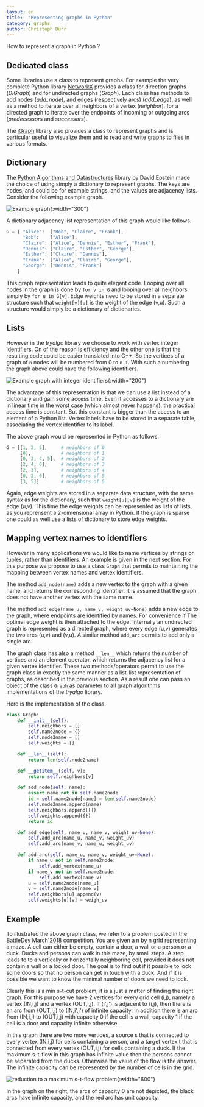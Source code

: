 ```yaml
---
layout: en
title:  "Representing graphs in Python"
category: graphs
author: Christoph Dürr
---
```


How to represent a graph in Python ?

## Dedicated class

Some libraries use a class to represent graphs. For example the very complete Python library [NetworkX](https://networkx.github.io/documentation/networkx-1.10/overview.html) provides a class for direction graphs (*DiGraph*) and for undirected graphs (*Graph*). Each class has methods to add nodes (*add_node*), and edges (respectively arcs) (*add_edge*), as well as a method to iterate over all neighbors of a vertex (*neighbor*), for a directed graph to iterate over the endpoints of incoming or outgoing arcs (*predecessors* and *successors*).

The [iGraph](http://igraph.org/python/) library also provides a class to represent graphs and is particular useful to visualize them and to read and write graphs to files in various formats.

## Dictionary

The [Python Algorithms and Datastructures](https://www.ics.uci.edu/~eppstein/PADS/) library by David Epstein made the choice of using simply a dictionary to represent graphs.  The keys are nodes, and could be for example strings, and the values are adjacency lists.
Consider the following example graph.

![]({{site.images}}graph__model_names.svg "Example graph" ){:width="300"}

A dictionary adjacency list representation of this graph would like follows.

```python
G = { "Alice":  ["Bob", "Claire", "Frank"],
      "Bob":    ["Alice"],
      "Claire": ["Alice", "Dennis", "Esther", "Frank"],
      "Dennis": ["Claire", "Esther", "George"],
      "Esther": ["Claire", "Dennis"],
      "Frank":  ["Alice", "Claire", "George"],
      "George": ["Dennis", "Frank"]
    }
```

This graph representation leads to quite elegant code. Looping over all nodes in the graph is done by `for v in G`  and looping over all neighbors simply by `for u in G[v]`.  Edge weights need to be stored in a separate structure such that `weight[v][u]` is the weight of the edge (v,u). Such a structure would simply be a dictionary of dictionaries.

## Lists

However in the *tryalgo* library we choose to work with vertex integer identifiers. On of the reason is efficiency and the other one is that the resulting code could be easier translated into C++.
 So the vertices of a graph of `n` nodes will be numbered from 0 to `n-1`.  With such a numbering the graph above could have the following identifiers.

![]({{site.images}}graph__model_id.svg "Example graph with integer identifiers" ){:width="200"}

The advantage of this representation is that we can use a list instead of a dictionary and gain some access time. Even if accesses to a dictionary are in linear time in the worst case (which almost never happens), the practical access time is constant. But this constant is bigger than the access to an element of a Python list. Vertex labels have to be stored in a separate table, associating the vertex identifier to its label.

The above graph would be represented in Python as follows.

```python
G = [[1, 2, 5],     # neighbors of 0
     [0],           # neighbors of 1
     [0, 3, 4, 5],  # neighbors of 2
     [2, 4, 6],     # neighbors of 3
     [2, 3],        # neighbors of 4
     [0, 2, 6],     # neighbors of 5
     [3, 5]]        # neighbors of 6
```

Again, edge weights are stored in a separate data structure, with the same syntax as for the dictionary, such that `weight[u][v]` is the weight of the edge (u,v).  This time the edge weights can be represented as lists of lists, as you reprensent a 2-dimensional array in Python. If the graph is sparse one could as well use a lists of dictionary to store edge weights.

## Mapping vertex names to identifiers

However in many applications we would like to name vertices by strings or tuples, rather than identifiers. An example is given in the next section.  For this purpose we propose to use a class `Graph` that permits to maintaining the mapping between vertex names and vertex identifiers.

The method `add_node(name)` adds a new vertex to the graph with a given name, and returns the corresponding identifier.  It is assumed that the graph does not have another vertex with the same name.

The method `add_edge(name_u, name_v, weight_uv=None)` adds a new edge to the graph, where endpoints are identified by names. For convenience if
The optimal edge weight is then attached to the edge.  Internally an undirected graph is represented as a directed graph, where every edge (u,v) generates the two arcs (u,v) and (v,u).  A similar method `add_arc` permits to add only a single arc.

The graph class has also a method `__len__` which returns the number of vertices and an element operator, which returns the adjacency list for a given vertex identifier. These two methods/operators permit to use the graph class in exactly the same manner as a list-list representation of graphs, as described in the previous section. As a result one can pass an object of the class `Graph` as parameter to all graph algorithms implementations of the *tryalgo* library.

Here is the implementation of the class.

```python
class Graph:
    def __init__(self):
        self.neighbors = []
        self.name2node = {}
        self.node2name = []
        self.weights = []

    def __len__(self):
        return len(self.node2name)

    def __getitem__(self, v):
        return self.neighbors[v]

    def add_node(self, name):
        assert name not in self.name2node
        id = self.name2node[name] = len(self.name2node)
        self.node2name.append(name)
        self.neighbors.append([])
        self.weights.append({})
        return id

    def add_edge(self, name_u, name_v, weight_uv=None):
        self.add_arc(name_u, name_v, weight_uv)
        self.add_arc(name_v, name_u, weight_uv)

    def add_arc(self, name_u, name_v, weight_uv=None):
        if name_u not in self.name2node:
            self.add_vertex(name_u)
        if name_v not in self.name2node:
            self.add_vertex(name_v)
        u = self.name2node[name_u]
        v = self.name2node[name_v]
        self.neighbors[u].append(v)
        self.weights[u][v] = weigh_uv
```

## Example

To illustrated the above graph class, we refer to a problem posted in the [BattleDev March'2018](https://battledev.blogdumoderateur.com/) competition.  You are given a n by n grid representing a maze. A cell can either be empty, contain a door, a wall or a person or a duck. Ducks and persons can walk in this maze, by small steps. A step leads to to a vertically or horizontally neighboring cell, provided it does not contain a wall or a locked door.  The goal is to find out if it possible to lock some doors so that no person can get in touch with a duck.  And if it is possible we want to know the minimal number of doors we need to lock.

Clearly this is a min s-t-cut problem, it is a just a matter of finding the right graph. For this purpose we have 2 vertices for every grid cell (i,j), namely a vertex (IN,i,j) and a vertex (OUT,i,j). If (i',j') is adjacent to (i,j), then there is an arc from (OUT,i,j) to (IN,i',j') of infinite capacity.  In addition there is an arc from (IN,i,j) to (OUT,i,j) with capacity 0 if the cell is a wall, capacity 1 if the cell is a door and capacity infinite otherwise.

In this graph there are two more vertices, a source s that is connected to every vertex (IN,i,j) for cells containing a person, and a target vertex t that is connected from every vertex (OUT,i,j) for cells containing a duck. If the maximum s-t-flow in this graph has infinite value then the persons cannot be separated from the ducks.  Otherwise the value of the flow is the answer.  The infinite capacity can be represented by  the number of cells in the grid.


![]({{site.images}}battledev2018_flow.svg "reduction to a maximum s-t-flow problem" ){:width="600"}

In the graph on the right, the arcs of capacity 0 are not depicted, the black arcs have infinite capacity, and the red arc has unit capacity.

